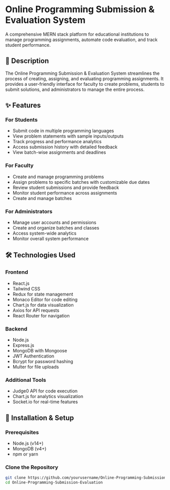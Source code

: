 # Online Programming Submission & Evaluation System

A comprehensive MERN stack platform for educational institutions to manage programming assignments, automate code evaluation, and track student performance.

## 📝 Description

The Online Programming Submission & Evaluation System streamlines the process of creating, assigning, and evaluating programming assignments. It provides a user-friendly interface for faculty to create problems, students to submit solutions, and administrators to manage the entire process.

## ✨ Features

### For Students
- Submit code in multiple programming languages
- View problem statements with sample inputs/outputs
- Track progress and performance analytics
- Access submission history with detailed feedback
- View batch-wise assignments and deadlines

### For Faculty
- Create and manage programming problems
- Assign problems to specific batches with customizable due dates
- Review student submissions and provide feedback
- Monitor student performance across assignments
- Create and manage batches

### For Administrators
- Manage user accounts and permissions
- Create and organize batches and classes
- Access system-wide analytics
- Monitor overall system performance

## 🛠 Technologies Used

### Frontend
- React.js
- Tailwind CSS
- Redux for state management
- Monaco Editor for code editing
- Chart.js for data visualization
- Axios for API requests
- React Router for navigation

### Backend
- Node.js
- Express.js
- MongoDB with Mongoose
- JWT Authentication
- Bcrypt for password hashing
- Multer for file uploads

### Additional Tools
- Judge0 API for code execution
- Chart.js for analytics visualization
- Socket.io for real-time features

## 🚀 Installation & Setup

### Prerequisites
- Node.js (v14+)
- MongoDB (v4+)
- npm or yarn

### Clone the Repository
```bash
git clone https://github.com/yourusername/Online-Programming-Submission-Evaluation.git
cd Online-Programming-Submission-Evaluation
